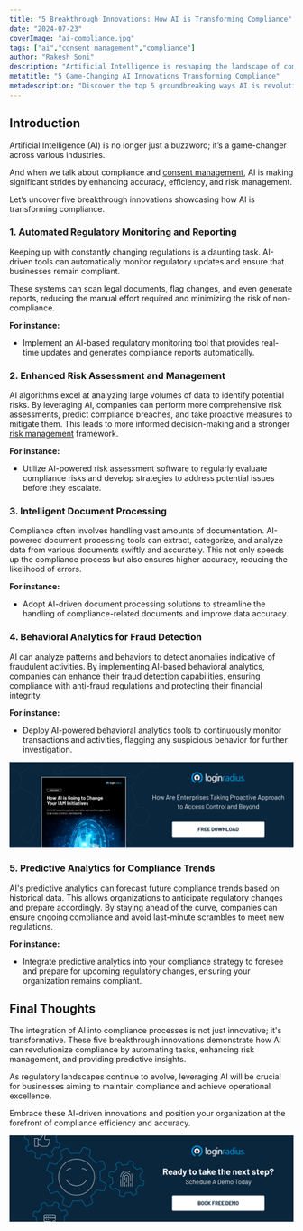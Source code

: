 ```yaml
---
title: "5 Breakthrough Innovations: How AI is Transforming Compliance"
date: "2024-07-23"
coverImage: "ai-compliance.jpg"
tags: ["ai","consent management","compliance"]
author: "Rakesh Soni"
description: "Artificial Intelligence is reshaping the landscape of compliance with groundbreaking innovations. Here are five transformative ways AI is revolutionizing compliance, offering enhanced accuracy, efficiency, and risk management."
metatitle: "5 Game-Changing AI Innovations Transforming Compliance"
metadescription: "Discover the top 5 groundbreaking ways AI is revolutionizing compliance, enhancing accuracy, efficiency, and risk management in various industries."
---
```

## Introduction

Artificial Intelligence (AI) is no longer just a buzzword; it’s a game-changer across various industries. 

And when we talk about compliance  and [consent management](https://www.loginradius.com/consent-preference-management/), AI is making significant strides by enhancing accuracy, efficiency, and risk management. 

Let’s uncover five breakthrough innovations showcasing how AI is transforming compliance.

### 1. Automated Regulatory Monitoring and Reporting

Keeping up with constantly changing regulations is a daunting task. AI-driven tools can automatically monitor regulatory updates and ensure that businesses remain compliant. 

These systems can scan legal documents, flag changes, and even generate reports, reducing the manual effort required and minimizing the risk of non-compliance.

**For instance:**

* Implement an AI-based regulatory monitoring tool that provides real-time updates and generates compliance reports automatically.

### 2. Enhanced Risk Assessment and Management

AI algorithms excel at analyzing large volumes of data to identify potential risks. By leveraging AI, companies can perform more comprehensive risk assessments, predict compliance breaches, and take proactive measures to mitigate them. This leads to more informed decision-making and a stronger [risk management](https://www.loginradius.com/blog/identity/risk-management-with-holistic-apis/) framework.

**For instance:**

* Utilize AI-powered risk assessment software to regularly evaluate compliance risks and develop strategies to address potential issues before they escalate.

### 3. Intelligent Document Processing

Compliance often involves handling vast amounts of documentation. AI-powered document processing tools can extract, categorize, and analyze data from various documents swiftly and accurately. This not only speeds up the compliance process but also ensures higher accuracy, reducing the likelihood of errors.

**For instance:**

* Adopt AI-driven document processing solutions to streamline the handling of compliance-related documents and improve data accuracy.

### 4. Behavioral Analytics for Fraud Detection

AI can analyze patterns and behaviors to detect anomalies indicative of fraudulent activities. By implementing AI-based behavioral analytics, companies can enhance their [fraud detection](https://www.loginradius.com/account-data-security/) capabilities, ensuring compliance with anti-fraud regulations and protecting their financial integrity.

**For instance:**

* Deploy AI-powered behavioral analytics tools to continuously monitor transactions and activities, flagging any suspicious behavior for further investigation.

[![WP-ai-iam](WP-ai-iam.png)](https://www.loginradius.com/resource/whitepaper/how-ai-change-iam-initiatives/)

### 5. Predictive Analytics for Compliance Trends

AI's predictive analytics can forecast future compliance trends based on historical data. This allows organizations to anticipate regulatory changes and prepare accordingly. By staying ahead of the curve, companies can ensure ongoing compliance and avoid last-minute scrambles to meet new regulations.

**For instance:**

* Integrate predictive analytics into your compliance strategy to foresee and prepare for upcoming regulatory changes, ensuring your organization remains compliant.

## Final Thoughts 

The integration of AI into compliance processes is not just innovative; it's transformative. These five breakthrough innovations demonstrate how AI can revolutionize compliance by automating tasks, enhancing risk management, and providing predictive insights. 

As regulatory landscapes continue to evolve, leveraging AI will be crucial for businesses aiming to maintain compliance and achieve operational excellence.

Embrace these AI-driven innovations and position your organization at the forefront of compliance efficiency and accuracy.

[![book-a-free-demo-loginradius](../../assets/book-a-demo-loginradius.png)](https://www.loginradius.com/book-a-demo/)